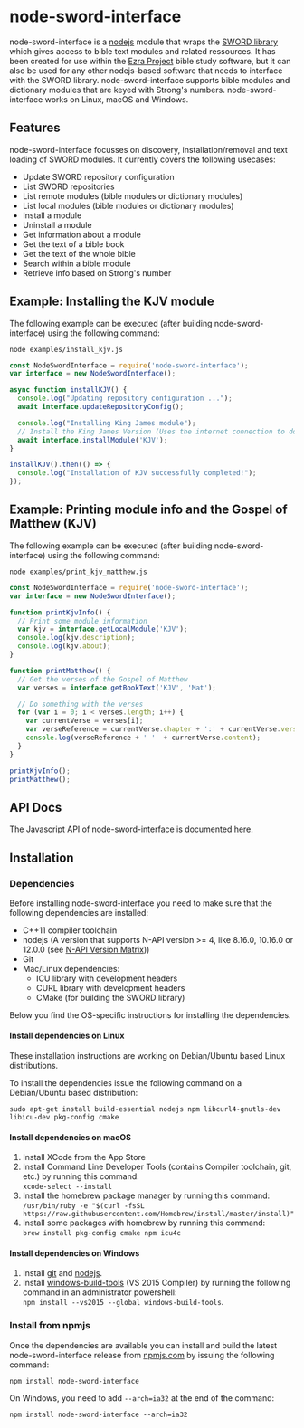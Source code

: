 # node-sword-interface
node-sword-interface is a [nodejs](https://nodejs.org) module that wraps the [SWORD library](http://www.crosswire.org/sword/) which gives access to bible text modules and related ressources. It has been created for use within the [Ezra Project](https://github.com/tobias-klein/ezra-project) bible study software, but it can also be used for any other nodejs-based software that needs to interface with the SWORD library. node-sword-interface supports bible modules and dictionary modules that are keyed with Strong's numbers. node-sword-interface works on Linux, macOS and Windows.

## Features

node-sword-interface focusses on discovery, installation/removal and text loading of SWORD modules. It currently covers the following usecases:

- Update SWORD repository configuration
- List SWORD repositories
- List remote modules (bible modules or dictionary modules)
- List local modules (bible modules or dictionary modules)
- Install a module
- Uninstall a module
- Get information about a module
- Get the text of a bible book
- Get the text of the whole bible
- Search within a bible module
- Retrieve info based on Strong's number

## Example: Installing the KJV module

The following example can be executed (after building node-sword-interface) using the following command:

    node examples/install_kjv.js

```javascript
const NodeSwordInterface = require('node-sword-interface');
var interface = new NodeSwordInterface();

async function installKJV() {
  console.log("Updating repository configuration ...");
  await interface.updateRepositoryConfig();

  console.log("Installing King James module");
  // Install the King James Version (Uses the internet connection to download and install the module)
  await interface.installModule('KJV');
}

installKJV().then(() => {
  console.log("Installation of KJV successfully completed!");
});
```

## Example: Printing module info and the Gospel of Matthew (KJV)

The following example can be executed (after building node-sword-interface) using the following command:

    node examples/print_kjv_matthew.js

```javascript
const NodeSwordInterface = require('node-sword-interface');
var interface = new NodeSwordInterface();

function printKjvInfo() {
  // Print some module information
  var kjv = interface.getLocalModule('KJV');
  console.log(kjv.description);
  console.log(kjv.about);
}

function printMatthew() {
  // Get the verses of the Gospel of Matthew
  var verses = interface.getBookText('KJV', 'Mat');

  // Do something with the verses
  for (var i = 0; i < verses.length; i++) {
    var currentVerse = verses[i];
    var verseReference = currentVerse.chapter + ':' + currentVerse.verseNr;
    console.log(verseReference + ' '  + currentVerse.content);
  }
}

printKjvInfo();
printMatthew();
```

## API Docs

The Javascript API of node-sword-interface is documented [here](API.md).

## Installation

### Dependencies

Before installing node-sword-interface you need to make sure that the following dependencies are installed:
- C++11 compiler toolchain
- nodejs (A version that supports N-API version >= 4, like 8.16.0, 10.16.0 or 12.0.0 (see [N-API Version Matrix](https://nodejs.org/api/n-api.html#n_api_n_api_version_matrix)))
- Git
- Mac/Linux dependencies:
    - ICU library with development headers
    - CURL library with development headers
    - CMake (for building the SWORD library)

Below you find the OS-specific instructions for installing the dependencies.

#### Install dependencies on Linux

These installation instructions are working on Debian/Ubuntu based Linux distributions.

To install the dependencies issue the following command on a Debian/Ubuntu based distribution:
    
    sudo apt-get install build-essential nodejs npm libcurl4-gnutls-dev libicu-dev pkg-config cmake

#### Install dependencies on macOS

1. Install XCode from the App Store
2. Install Command Line Developer Tools (contains Compiler toolchain, git, etc.) by running this command:<br/> `xcode-select --install`   
3. Install the homebrew package manager by running this command:<br/> `/usr/bin/ruby -e "$(curl -fsSL https://raw.githubusercontent.com/Homebrew/install/master/install)"`
4. Install some packages with homebrew by running this command:<br/> `brew install pkg-config cmake npm icu4c`

#### Install dependencies on Windows

1. Install [git](https://git-scm.com/download/win) and [nodejs](https://nodejs.org).
2. Install [windows-build-tools][windows-build-tools] (VS 2015 Compiler) by running the following command in an administrator powershell:<br/> `npm install --vs2015 --global windows-build-tools`.

[windows-build-tools]: https://www.npmjs.com/package/windows-build-tools

### Install from npmjs

Once the dependencies are available you can install and build the latest node-sword-interface release from [npmjs.com](https://www.npmjs.com/package/node-sword-interface) by issuing the following command:

    npm install node-sword-interface

On Windows, you need to add `--arch=ia32` at the end of the command:

    npm install node-sword-interface --arch=ia32
